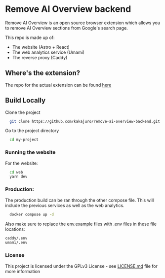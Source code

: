 
# Remove AI Overview backend

Remove AI Overview is an open source browser extension which allows you to remove AI Overview sections from Google's search page.

This repo is made up of:
- The website (Astro + React)
- The web analytics service (Umami)
- The reverse proxy (Caddy)

## Where's the extension?

The repo for the actual extension can be found [here](https://github.com/kakajuro/remove-ai-overview)

## Build Locally

Clone the project

```bash
  git clone https://github.com/kakajuro/remove-ai-overview-backend.git my-project
```

Go to the project directory

```bash
  cd my-project
```

### Running the website

For the website:

```bash
  cd web
  yarn dev
```

### Production:

The production build can be ran through the other compose file. This will include the previous services as well as the web analytics.

```bash
  docker compose up -d
```

Also make sure to replace the env.example files with .env files in these file locations:

```bash
caddy/.env
umami/.env

```

### License

This project is licensed under the GPLv3 License - see [LICENSE.md](LICENSE) file for more information

